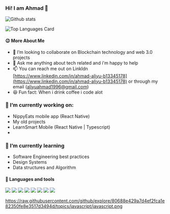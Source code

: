 ### Hi! I am Ahmad 👋


![Github stats](https://github-readme-stats.vercel.app/api?username=ahmadaliyu&theme=aura_dark&show_icons=true&count_private=true)

![Top Languages Card](https://github-readme-stats.vercel.app/api/top-langs/?username=ahmadaliyu&layout=compact&theme=codeSTACKr)

#### :wink: More About Me

- 👯 I’m looking to collaborate on Blockchain technology and web 3.0 projects 
- 💬 Ask me anything about tech related and i'm happy to help
- 📫 You can reach me out on LinkIdn [https://www.linkedin.com/in/ahmad-aliyu-b13345178](https://www.linkedin.com/in/ahmad-aliyu-b13345178) or through my email (aliyuahmad1996@gmail.com)
- 😆 Fun fact: When i drink coffee i code alot

### 🔭 I’m currently working on:

- NippyEats mobile app (React Native)
- My old projects
- LearnSmart Mobile (React Native | Typescript)
- 
### 🌱 I’m currently learning

- Software Engineering best practices
- Design Systems
- Data structures and Algorithm

#### 🔨 Languages and tools

![](https://raw.githubusercontent.com/rahul-jha98/github_readme_icons/main/language_and_tools/square/javascript/javascript.svg)
![](https://raw.githubusercontent.com/rahul-jha98/github_readme_icons/main/language_and_tools/square/typescript/typescript.svg)
![](https://raw.githubusercontent.com/rahul-jha98/github_readme_icons/main/language_and_tools/square/react/react.svg)
![](https://raw.githubusercontent.com/rahul-jha98/github_readme_icons/main/language_and_tools/square/figma/figma.svg)
![](https://raw.githubusercontent.com/rahul-jha98/github_readme_icons/main/language_and_tools/square/node/node.svg)
![](https://raw.githubusercontent.com/rahul-jha98/github_readme_icons/main/language_and_tools/square/git-scm/git-scm.svg)
![](https://raw.githubusercontent.com/rahul-jha98/github_readme_icons/main/language_and_tools/square/firebase/firebase.svg)
![](https://raw.githubusercontent.com/rahul-jha98/github_readme_icons/main/language_and_tools/square/java/java.svg)

https://raw.githubusercontent.com/github/explore/80688e429a7d4ef2fca1e82350fe8e3517d3494d/topics/javascript/javascript.png

<!--
**ahmadaliyu/ahmadaliyu** is a ✨ _special_ ✨ repository because its `README.md` (this file) appears on your GitHub profile.

Here are some ideas to get you started:

- 🔭 I’m currently working on ...
- 🌱 I’m currently learning ...
- 👯 I’m looking to collaborate on ...
- 🤔 I’m looking for help with ...
- 💬 Ask me about ...
- 📫 How to reach me: ...
- 😄 Pronouns: ...
- ⚡ Fun fact: ...
-->
